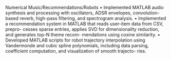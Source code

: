 Numerical Music/Recommendations/Robots
• Implemented MATLAB audio synthesis and processing with oscillators, ADSR envelopes,
convolution-based reverb, high-pass filtering, and spectrogram analysis.
• Implemented a recommendation system in MATLAB that reads user-item data from CSV, prepro-
cesses sparse entries, applies SVD for dimensionality reduction, and generates top-N theme recom-
mendations using cosine similarity.
• Developed MATLAB scripts for robot trajectory interpolation using Vandermonde and cubic spline
polynomials, including data parsing, coefficient computation, and visualization of smooth trajecto-
ries.
